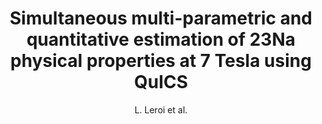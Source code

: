 ---
cat: ciel
subcat: neurophysics
bestof: false
author: L. Leroi et al.
title: Simultaneous multi-parametric and quantitative estimation of 23Na physical properties at 7 Tesla using QuICS
year: 2017
type: inproceedings
---